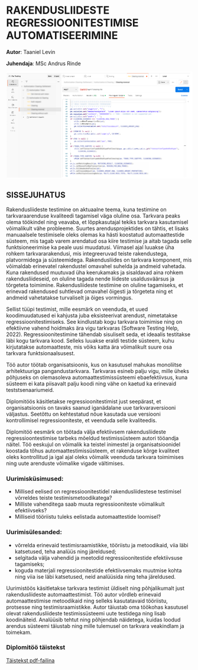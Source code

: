 # RAKENDUSLIIDESTE REGRESSIOONITESTIMISE AUTOMATISEERIMINE

**Autor**: Taaniel Levin

**Juhendaja**: MSc Andrus Rinde

![Skript](./Skript.png)
## SISSEJUHATUS
Rakendusliideste testimine on aktuaalne teema, kuna testimine on tarkvaraarenduse kvaliteedi tagamisel väga oluline osa. Tarkvara peaks olema töökindel ning veavaba, et lõppkasutajal tekiks tarkvara kasutamisel võimalikult vähe probleeme. Suurtes arendusprojektides on tähtis, et lisaks manuaalsele testimisele oleks olemas ka hästi koostatud automaattestide süsteem, mis tagab varem arendatud osa kiire testimise ja aitab tagada selle funktsioneerimise ka peale uusi muudatusi. Viimasel ajal luuakse üha rohkem tarkvararakendusi, mis integreeruvad teiste rakendustega, platvormidega ja süsteemidega. Rakendusliides on tarkvara komponent, mis võimaldab erinevatel rakendustel omavahel suhelda ja andmeid vahetada. Kuna rakendused muutuvad üha keerukamaks ja sisaldavad aina rohkem rakendusliideseid, on oluline tagada nende liideste usaldusväärsus ja tõrgeteta toimimine. Rakendusliideste testimine on oluline tagamiseks, et erinevad rakendused suhtlevad omavahel õigesti ja tõrgeteta ning et andmeid vahetatakse turvaliselt ja õiges vormingus.

Sellist tüüpi testimist, mille eesmärk on veenduda, et uued koodimuudatused ei kahjusta juba eksisteerivat arendust, nimetatakse regressioonitestimiseks. See kindlustab kogu tarkvara toimimise ning on efektiivne vahend hoidmaks ära vigu tarkvaras (Software Testing Help,
2022). Regressioonitestimine tähendab sisuliselt seda, et ideaalis testitakse läbi kogu tarkvara kood. Selleks luuakse eraldi testide süsteem, kuhu kirjutatakse automaatteste, mis võiks katta ära võimalikult suure osa tarkvara funktsionaalsusest.

Töö autor töötab organisatsioonis, kus on kasutusel mahukas monoliitse arhitektuuriga pangandustarkvara. Tarkvaras esineb palju vigu, mille üheks põhjuseks on olemasoleva automaattestimissüsteemi ebaefektiivsus, kuna süsteem ei kata piisavalt palju koodi ning vähe on kaetud ka erinevaid teststsenaariumeid.

Diplomitöös käsitletakse regressioonitestimist just seepärast, et organisatsioonis on tavaks saanud iganädalane uue tarkvaraversiooni väljastus. Seetõttu on kehtestatud nõue kasutada uue versiooni kontrollimisel regressiooniteste, et veenduda selle kvaliteedis.

Diplomitöö eesmärk on töötada välja efektiivsem rakendusliideste regressioontestimise tarbeks mõeldud testimissüsteem autori tööandja näitel. Töö eeskujul on võimalik ka teistel inimestel ja organisatsioonidel koostada tõhus automaattestimissüsteem, et rakenduse kõrge kvaliteet oleks kontrollitud ja igal ajal oleks võimalik veenduda tarkvara toimimises ning uute arenduste võimalike vigade vältimises.

### Uurimisküsimused:
- Millised eelised on regressioonitestidel rakendusliidestese testimisel võrreldes teiste testimismetoodikatega?
- Milliste vahenditega saab muuta regressiooniteste võimalikult efektiivseks?
- Milliseid tööriistu tuleks eelistada automaattestide loomisel?

### Uurimisülesanded:
- võrrelda erinevaid testimisraamistikke, tööriistu ja metoodikaid, viia läbi katsetused, teha analüüs ning järeldused;
- selgitada välja vahendid ja meetodid regressioonitestide efektiivsuse tagamiseks;
- koguda materjali regressioonitestide efektiivsemaks muutmise kohta ning viia ise läbi katsetused, neid analüüsida ning teha järeldused.

Uurimistöös käsitletakse tarkvara testimist üldiselt ning põhjalikumalt just rakendusliideste
automaattestimist. Töö autor võrdleb erinevaid automaattestimise metoodikaid ning selleks
kasutatavaid tööriistu, protsesse ning testimisraamistikke. Autor täiustab oma töökohas
kasutusel olevat rakendusliideste testimissüsteemi uute testidega ning lisab koodinäiteid.
Analüüsib tehtut ning põhjendab näidetega, kuidas loodud arendus süsteemi täiustab ning mille
tulemusel on tarkvara veakindlam ja toimekam.

### Diplomitöö täistekst
[Täistekst pdf-failina](./Testimine.pdf)